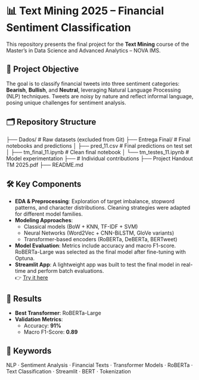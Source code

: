 # 📊 Text Mining 2025 – Financial Sentiment Classification

This repository presents the final project for the **Text Mining** course of the Master’s in Data Science and Advanced Analytics – NOVA IMS.

## 🧠 Project Objective

The goal is to classify financial tweets into three sentiment categories: **Bearish**, **Bullish**, and **Neutral**, leveraging Natural Language Processing (NLP) techniques. Tweets are noisy by nature and reflect informal language, posing unique challenges for sentiment analysis.

## 🗂️ Repository Structure


├── Dados/ # Raw datasets (excluded from Git)
├── Entrega Final/ # Final notebooks and predictions
│ ├── pred_11.csv # Final predictions on test set
│ ├── tm_final_11.ipynb # Clean final notebook
│ └── tm_testes_11.ipynb # Model experimentation
├── # Individual contributions
├── Project Handout TM 2025.pdf
├── README.md


## 🛠️ Key Components

- **EDA & Preprocessing**: Exploration of target imbalance, stopword patterns, and character distributions. Cleaning strategies were adapted for different model families.
- **Modeling Approaches**:
  - Classical models (BoW + KNN, TF-IDF + SVM)
  - Neural Networks (Word2Vec + CNN-BiLSTM, GloVe variants)
  - Transformer-based encoders (RoBERTa, DeBERTa, BERTweet)
- **Model Evaluation**: Metrics include accuracy and macro F1-score. RoBERTa-Large was selected as the final model after fine-tuning with Optuna.
- **Streamlit App**: A lightweight app was built to test the final model in real-time and perform batch evaluations.  
  👉 [Try it here](https://textminingproject.streamlit.app/)

## 🚀 Results

- **Best Transformer**: RoBERTa-Large
- **Validation Metrics**:  
  - Accuracy: **91%**  
  - Macro F1-Score: **0.89**

## 🔑 Keywords

NLP · Sentiment Analysis · Financial Texts · Transformer Models · RoBERTa · Text Classification · Streamlit · BERT · Tokenization
